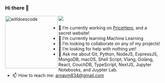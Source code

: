### Hi there 👋

<div>
<img height="170" align="left" src="https://github-readme-stats.vercel.app/api?username=mehtaarn000&count_private=true&include_all_commits=true&theme=onedark" alt="willdoescode" />
<img src="https://github-readme-stats.vercel.app/api/top-langs/?username=mehtaarn000&layout=compact&theme=onedark&langs_count=15" />
</div>


- 🔭 I’m currently working on [PriceHero](https://github.com/mehtaarn000/PriceHero), and a secret website!
- 🌱 I’m currently learning Machine Learning
- 👯 I’m looking to collaborate on any of my projects!
- 🤔 I’m looking for help with nothing yet!
- 💬 Ask me about Git, Python, NodeJS, ExpressJS, MongoDB, macOS, Shell Script, Vlang, Golang, React, CouchDB, TypeScript, NextJS, Jupyter Notebooks, and Juypter Lab.
- 📫 How to reach me: [arnavm834@gmail.com](arnavm834@gmail.com)
